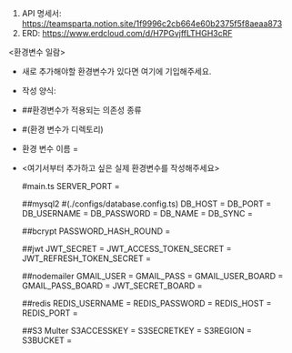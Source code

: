 1. API 명세서: https://teamsparta.notion.site/1f9996c2cb664e60b2375f5f8aeaa873
2. ERD: https://www.erdcloud.com/d/H7PGvjffLTHGH3cRF

<환경변수 일람>

- 새로 추가해야할 환경변수가 있다면 여기에 기입해주세요.

- 작성 양식:

-  ##환경변수가 적용되는 의존성 종류

- #(환경 변수가 디렉토리)

-  환경 변수 이름 = 

- <여기서부터 추가하고 싶은 실제 환경변수를 작성해주세요>

  #main.ts
  SERVER_PORT = 
  
  ##mysql2
  #(./configs/database.config.ts)
  DB_HOST = 
  DB_PORT = 
  DB_USERNAME = 
  DB_PASSWORD = 
  DB_NAME = 
  DB_SYNC = 

  ##bcrypt
  PASSWORD_HASH_ROUND = 

  ##jwt
  JWT_SECRET =
  JWT_ACCESS_TOKEN_SECRET =
  JWT_REFRESH_TOKEN_SECRET = 

  ##nodemailer
  GMAIL_USER =
  GMAIL_PASS =
  GMAIL_USER_BOARD =
  GMAIL_PASS_BOARD =
  JWT_SECRET_BOARD =

  ##redis
  REDIS_USERNAME =
  REDIS_PASSWORD =
  REDIS_HOST =
  REDIS_PORT =

  ##S3 Multer
  S3ACCESSKEY =
  S3SECRETKEY =
  S3REGION =
  S3BUCKET = 

